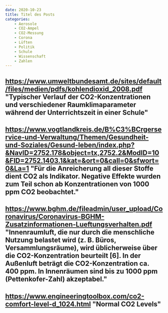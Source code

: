```yaml
---
date: 2020-10-23
title: Titel des Posts
categories:
    - Aerosole
    - CO2-Ampel
    - CO2-Messung
    - Corona
    - Lüften
    - Politik
    - Schule
    - Wissenschaft
    - Zahlen
---
```

https://www.umweltbundesamt.de/sites/default/files/medien/pdfs/kohlendioxid_2008.pdf
"Typischer Verlauf der CO2-Konzentrationen und verschiedener Raumklimaparameter während der Unterrichtszeit in einer Schule"
---
https://www.vogtlandkreis.de/B%C3%BCrgerservice-und-Verwaltung/Themen/Gesundheit-und-Soziales/Gesund-leben/index.php?&NavID=2752.178&object=tx,2752.2&ModID=10&FID=2752.1403.1&kat=&ort=0&call=0&sfwort=0&La=1
"Für die Anreicherung all dieser Stoffe dient CO2 als Indikator. Negative Effekte wurden zum Teil schon ab Konzentrationen von 1000 ppm CO2 beobachtet."
---
https://www.bghm.de/fileadmin/user_upload/Coronavirus/Coronavirus-BGHM-Zusatzinformationen-Lueftungsverhalten.pdf
"Innenraumluft, die nur durch die menschliche Nutzung belastet wird (z. B. Büros, Versammlungsräume), wird üblicherweise über die CO2-Konzentration beurteilt [6]. In der Außenluft beträgt die CO2-Konzentration ca. 400 ppm. In Innenräumen sind bis zu 1000 ppm (Pettenkofer-Zahl) akzeptabel."
---
https://www.engineeringtoolbox.com/co2-comfort-level-d_1024.html
"Normal CO2 Levels"
---

